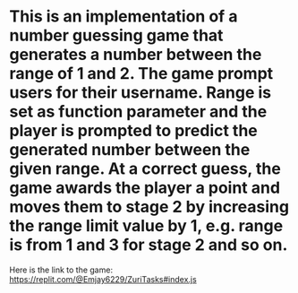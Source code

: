 # This is an implementation of a number guessing game that generates a number between the range of 1 and 2. The game prompt users for their username. Range is set as function parameter and the player is prompted to predict the generated number between the given range. At a correct guess, the game awards the player a point and moves them to stage 2 by increasing the range limit value by 1, e.g. range is from 1 and 3 for stage 2 and so on. 

Here is the link to the game:
https://replit.com/@Emjay6229/ZuriTasks#index.js
